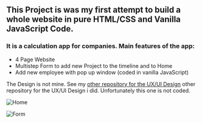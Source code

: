 ## This Project is was my first attempt to build a whole website in pure HTML/CSS and Vanilla JavaScript Code. 

### It is a calculation app for companies. Main features of the app:

  - 4 Page Website
  - Multistep Form to add new Project to the timeline and to Home
  - Add new employee with pop up window (coded in vanilla JavaScript)

The Design is not mine. See my [other repository for the UX/UI Design](https://github.com/gmzln/UX_UI_CalculationApp) other repository for the UX/UI Design i did. Unfortunately this one is not coded.


![Home](https://github.com/gmzln/assetsReadMe/blob/main/Screenshot%202024-02-08%20at%2014.11.31.png)

![Form](https://github.com/gmzln/assetsReadMe/blob/main/Screenshot%202024-02-08%20at%2014.08.32.png)

